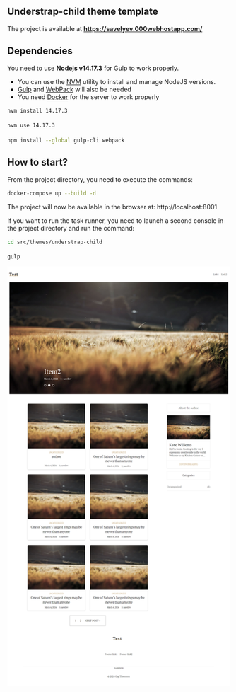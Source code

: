 ## Understrap-child theme template
The project is available at **https://savelyev.000webhostapp.com/**

## Dependencies
You need to use **Nodejs v14.17.3** for Gulp to work properly.
- You can use the [NVM](https://github.com/nvm-sh/nvm?tab=readme-ov-file#installing-and-updating) utility to install and manage NodeJS versions.
- [Gulp](https://gulpjs.com/) and [WebPack](https://webpack.js.org/) will also be needed
- You need [Docker](https://docs.docker.com/desktop/install/windows-install/) for the server to work properly
```sh
nvm install 14.17.3

nvm use 14.17.3

npm install --global gulp-cli webpack
```

## How to start?
From the project directory, you need to execute the commands:
```sh
docker-compose up --build -d
```
The project will now be available in the browser at:
http://localhost:8001

If you want to run the task runner, you need to launch a second console in the project directory and run the command:

```sh
cd src/themes/understrap-child

gulp
```
![ScreenShot](/screenshot.png)
